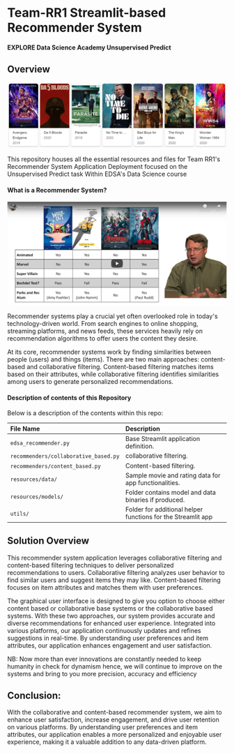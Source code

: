 # Team-RR1 Streamlit-based Recommender System
#### EXPLORE Data Science Academy Unsupervised Predict

## Overview

![Movie_Recommendations](resources/imgs/Image_header.png)

This repository houses all the essential resources and files for Team RR1's Recommender System Application Deployment focused on the Unsupervised Predict task Within EDSA's Data Science course

####  What is a Recommender System?

[![What is an API](resources/imgs/What_is_a_recommender_system.png)](https://youtu.be/Eeg1DEeWUjA)

Recommender systems play a crucial yet often overlooked role in today's technology-driven world. From search engines to online shopping, streaming platforms, and news feeds, these services heavily rely on recommendation algorithms to offer users the content they desire.

At its core, recommender systems work by finding similarities between people (users) and things (items). There are two main approaches: content-based and collaborative filtering. Content-based filtering matches items based on their attributes, while collaborative filtering identifies similarities among users to generate personalized recommendations.
  

####  Description of contents of this Repository

Below is a description of the contents within this repo:

| File Name                             | Description                                                       |
| :---------------------                | :--------------------                                             |
| `edsa_recommender.py`                 | Base Streamlit application definition.                            |
| `recommenders/collaborative_based.py` | collaborative filtering.                                          |
| `recommenders/content_based.py`       | Content-based filtering.                                          |
| `resources/data/`                     | Sample movie and rating data for app functionalities.             |
| `resources/models/`                   | Folder contains model and data binaries if produced.              |
| `utils/`                              | Folder for additional helper functions for the Streamlit app      |

## Solution Overview
This recommender system application leverages collaborative filtering and content-based filtering techniques to deliver personalized recommendations to users. Collaborative filtering analyzes user behavior to find similar users and suggest items they may like. Content-based filtering focuses on item attributes and matches them with user preferences. 

The graphical user interface is designed to give you option to choose either content based or collaborative base systems or the collaborative based systems. With these two approaches, our system provides accurate and diverse recommendations for enhanced user experience. Integrated into various platforms, our application continuously updates and refines suggestions in real-time. By understanding user preferences and item attributes, our application enhances engagement and user satisfaction.

NB: Now more than ever innovations are constantly needed to keep humanity in check for dynamism hence, we will continue to improve on the systems and bring to you more precision, accuracy and efficiency

## Conclusion:
With the collaborative and content-based recommender system, we aim to enhance user satisfaction, increase engagement, and drive user retention on various platforms. By understanding user preferences and item attributes, our application enables a more personalized and enjoyable user experience, making it a valuable addition to any data-driven platform.
